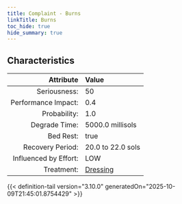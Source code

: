 ```yaml
---
title: Complaint - Burns
linkTitle: Burns
toc_hide: true
hide_summary: true
---
```

<!-- This is generated by the MarsSim HelpGenertor, do not edit. -->

## Characteristics

| Attribute      | Value |
|--------:|:------|
|Seriousness:|50|
|Performance Impact:|0.4|
|Probability:|1.0|
|Degrade Time:|5000.0 millisols|
|Bed Rest:|true|
|Recovery Period:|20.0 to 22.0 sols|
|Influenced by Effort:|LOW|
|Treatment:|[Dressing](/docs/definitions/treatment/dressing)|
 


{{< definition-tail version="3.10.0" generatedOn="2025-10-09T21:45:01.8754429" >}}

